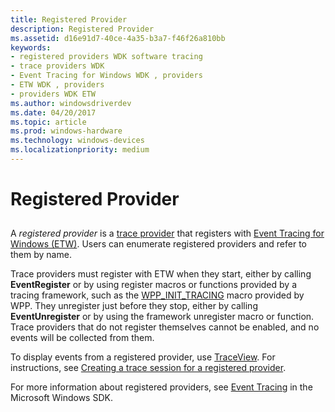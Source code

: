 ```yaml
---
title: Registered Provider
description: Registered Provider
ms.assetid: d16e91d7-40ce-4a35-b3a7-f46f26a810bb
keywords:
- registered providers WDK software tracing
- trace providers WDK
- Event Tracing for Windows WDK , providers
- ETW WDK , providers
- providers WDK ETW
ms.author: windowsdriverdev
ms.date: 04/20/2017
ms.topic: article
ms.prod: windows-hardware
ms.technology: windows-devices
ms.localizationpriority: medium
---
```


# Registered Provider

## <span id="ddk_registered_provider_tools"></span><span id="DDK_REGISTERED_PROVIDER_TOOLS"></span>

A *registered provider* is a [trace provider](trace-provider.md) that registers with [Event Tracing for Windows (ETW)](event-tracing-for-windows--etw-.md). Users can enumerate registered providers and refer to them by name.

Trace providers must register with ETW when they start, either by calling **EventRegister** or by using register macros or functions provided by a tracing framework, such as the [WPP\_INIT\_TRACING](https://msdn.microsoft.com/library/windows/hardware/ff556191) macro provided by WPP. They unregister just before they stop, either by calling **EventUnregister** or by using the framework unregister macro or function. Trace providers that do not register themselves cannot be enabled, and no events will be collected from them.

To display events from a registered provider, use [TraceView](traceview.md). For instructions, see [Creating a trace session for a registered provider](creating-a-trace-session-for-a-registered-provider.md).

For more information about registered providers, see [Event Tracing](https://msdn.microsoft.com/library/windows/desktop/bb968803) in the Microsoft Windows SDK.
